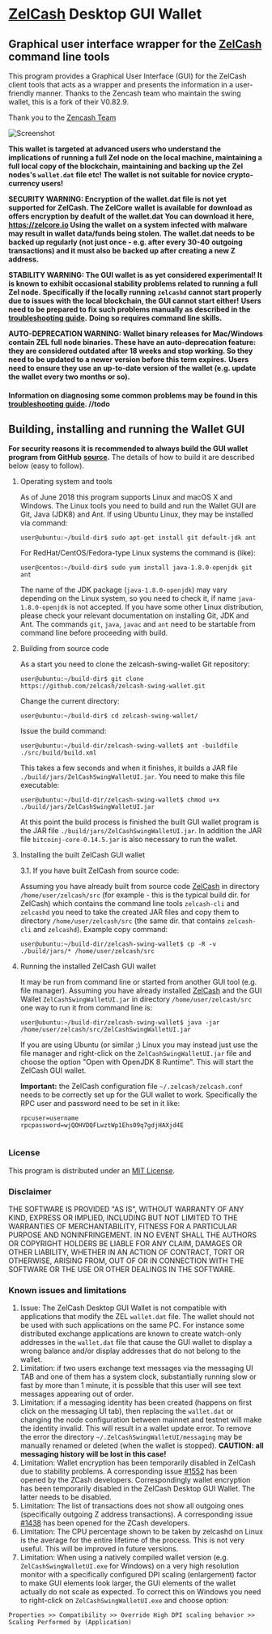 # [ZelCash](https://zel.cash/) Desktop GUI Wallet

## Graphical user interface wrapper for the [ZelCash](https://zel.cash) command line tools

This program provides a Graphical User Interface (GUI) for the ZelCash client tools that acts as a wrapper and 
presents the information in a user-friendly manner. Thanks to the Zencash team who maintain the swing wallet, this is a fork of their V0.82.9. 

Thank you to the [Zencash Team](https://zencash.com/) 

![Screenshot](https://github.com/zelcash/zelcash-swing-wallet/raw/master/docs/ZelCashSwingWallet.png "Main Window")

**This wallet is targeted at advanced users who understand the implications of running a full Zel node on**
**the local machine, maintaining a full local copy of the blockchain, maintaining and backing up the**
**Zel nodes's `wallet.dat` file etc! The wallet is not suitable for novice crypto-currency users!**

**SECURITY WARNING: Encryption of the wallet.dat file is not yet supported for ZelCash. The ZelCore** 
**wallet is available for download as offers encryption by deafult of the wallet.dat** 
**You can download it here, https://zelcore.io Using the wallet** 
**on a system infected with malware may result in wallet data/funds being stolen. The**
**wallet.dat needs to be backed up regularly (not just once - e.g. after every 30-40**
**outgoing transactions) and it must also be backed up after creating a new Z address.**

**STABILITY WARNING: The GUI wallet is as yet considered experimental! It is known to exhibit occasional stability problems related to running a full Zel node.**
**Specifically if the locally running `zelcashd` cannot start properly due to issues with the local blockchain, the GUI cannot start either!**
**Users need to be prepared to fix such problems manually as described in the [troubleshooting guide](docs/TroubleshootingGuide.md).**
**Doing so requires command line skills.**

**AUTO-DEPRECATION WARNING: Wallet binary releases for Mac/Windows contain ZEL full node binaries. These have an auto-deprecation feature:**
**they are considered outdated after 18 weeks and stop working. So they need to be updated to a newer version before this term expires.**
**Users need to ensure they use an up-to-date version of the wallet (e.g. update the wallet every two months or so).**

#### Information on diagnosing some common problems may be found in this [troubleshooting guide](docs/TroubleshootingGuide.md). //todo

## Building, installing and running the Wallet GUI

**For security reasons it is recommended to always build the GUI wallet program from GitHub**
**[source](https://github.com/zelcash/zelcash-swing-wallet/archive/master.zip).**
The details of how to build it are described below (easy to follow). 


1. Operating system and tools

   As of June 2018 this program supports Linux and macOS X and Windows.
   The Linux tools you need to build and run the Wallet GUI are Git, Java (JDK8) and
   Ant. If using Ubuntu Linux, they may be installed via command: 
   ```
   user@ubuntu:~/build-dir$ sudo apt-get install git default-jdk ant
   ``` 
   For RedHat/CentOS/Fedora-type Linux systems the command is (like):
   ```
   user@centos:~/build-dir$ sudo yum install java-1.8.0-openjdk git ant 
   ```
   The name of the JDK package (`java-1.8.0-openjdk`) may vary depending on the Linux system, so you need to
   check it, if name `java-1.8.0-openjdk` is not accepted.
   If you have some other Linux distribution, please check your relevant documentation on installing Git, 
   JDK and Ant. The commands `git`, `java`, `javac` and `ant` need to be startable from command line 
   before proceeding with build.

2. Building from source code

   As a start you need to clone the zelcash-swing-wallet Git repository:
   ```
   user@ubuntu:~/build-dir$ git clone https://github.com/zelcash/zelcash-swing-wallet.git
   ```
   Change the current directory:
   ```
   user@ubuntu:~/build-dir$ cd zelcash-swing-wallet/
   ```
   Issue the build command:
   ```
   user@ubuntu:~/build-dir/zelcash-swing-wallet$ ant -buildfile ./src/build/build.xml
   ```
   This takes a few seconds and when it finishes, it builds a JAR file `./build/jars/ZelCashSwingWalletUI.jar`. 
   You need to make this file executable:
   ```
   user@ubuntu:~/build-dir/zelcash-swing-wallet$ chmod u+x ./build/jars/ZelCashSwingWalletUI.jar
   ```
   At this point the build process is finished the built GUI wallet program is the JAR 
   file `./build/jars/ZelCashSwingWalletUI.jar`. In addition the JAR file 
   `bitcoinj-core-0.14.5.jar` is also necessary to run the wallet. 

3. Installing the built ZelCash GUI wallet

   3.1. If you have built ZelCash from source code:

     Assuming you have already built from source code [ZelCash](https://zel.cash/) in directory `/home/user/zelcash/src` (for example - this is the typical build dir. for ZelCash) which contains the command line tools `zelcash-cli` and `zelcashd` you need to take the created JAR files and copy them to directory `/home/user/zelcash/src` (the same dir. that contains `zelcash-cli` and `zelcashd`). Example copy command:
      ```
      user@ubuntu:~/build-dir/zelcash-swing-wallet$ cp -R -v ./build/jars/* /home/user/zelcash/src    
      ```

4. Running the installed ZelCash GUI wallet

   It may be run from command line or started from another GUI tool (e.g. file manager). 
   Assuming you have already installed [ZelCash](https://zel.cash/) and the GUI Wallet `ZelCashSwingWalletUI.jar` in 
   directory `/home/user/zelcash/src` one way to run it from command line is:
   ```
   user@ubuntu:~/build-dir/zelcash-swing-wallet$ java -jar /home/user/zelcash/src/ZelCashSwingWalletUI.jar
   ```
   If you are using Ubuntu (or similar ;) Linux you may instead just use the file manager and 
   right-click on the `ZelCashSwingWalletUI.jar` file and choose the option "Open with OpenJDK 8 Runtime". 
   This will start the ZelCash GUI wallet.
   
   **Important:** the ZelCash configuration file `~/.zelcash/zelcash.conf` needs to be correctly set up for the GUI
   wallet to work. Specifically the RPC user and password need to be set in it like:
   ```
   rpcuser=username
   rpcpassword=wjQOHVDQFLwztWp1Ehs09q7gdjHAXjd4E
    
   ``` 


### License
This program is distributed under an [MIT License](https://github.com/zelcash/zelcash-swing-wallet/raw/master/LICENSE).

### Disclaimer

THE SOFTWARE IS PROVIDED "AS IS", WITHOUT WARRANTY OF ANY KIND, EXPRESS OR
IMPLIED, INCLUDING BUT NOT LIMITED TO THE WARRANTIES OF MERCHANTABILITY,
FITNESS FOR A PARTICULAR PURPOSE AND NONINFRINGEMENT. IN NO EVENT SHALL THE
AUTHORS OR COPYRIGHT HOLDERS BE LIABLE FOR ANY CLAIM, DAMAGES OR OTHER
LIABILITY, WHETHER IN AN ACTION OF CONTRACT, TORT OR OTHERWISE, ARISING FROM,
OUT OF OR IN CONNECTION WITH THE SOFTWARE OR THE USE OR OTHER DEALINGS IN THE
SOFTWARE.

### Known issues and limitations

1. Issue: The ZelCash Desktop GUI Wallet is not compatible with applications that modify the ZEL `wallet.dat` file. The wallet should not be used
with such applications on the same PC. For instance some distributed exchange applications are known to create watch-only addresses in the
`wallet.dat` file that cause the GUI wallet to display a wrong balance and/or display addresses that do not belong to the wallet. 
1. Limitation: if two users exchange text messages via the messaging UI TAB and one of them has a system clock, substantially running slow or fast by more than 1 minute, it is possible that this user will see text messages appearing out of order. 
1. Limitation: if a messaging identity has been created (happens on first click on the messaging UI tab), then replacing the `wallet.dat` or changing the node configuration between mainnet and testnet will make the identity invalid. This will result in a wallet update error. To remove the error the directory `~/.ZelCashSwingWalletUI/messaging` may be manually renamed or deleted (when the wallet is stopped). **CAUTION: all messaging history will be lost in this case!**
1. Limitation: Wallet encryption has been temporarily disabled in ZelCash due to stability problems. A corresponding issue 
[#1552](https://github.com/zcash/zcash/issues/1552) has been opened by the ZCash developers. Correspondingly
wallet encryption has been temporarily disabled in the ZelCash Desktop GUI Wallet.
The latter needs to be disabled. 
1. Limitation: The list of transactions does not show all outgoing ones (specifically outgoing Z address 
transactions). A corresponding issue [#1438](https://github.com/zcash/zcash/issues/1438) has been opened 
for the ZCash developers. 
1. Limitation: The CPU percentage shown to be taken by zelcashd on Linux is the average for the entire lifetime 
of the process. This is not very useful. This will be improved in future versions.
1. Limitation: When using a natively compiled wallet version (e.g. `ZelCashSwingWalletUI.exe` for Windows) on a 
very high resolution monitor with a specifically configured DPI scaling (enlargement) factor to make GUI 
elements look larger, the GUI elements of the wallet actually do not scale as expected. To correct this on
Windows you need to right-click on `ZelCashSwingWalletUI.exe` and choose option:
```
Properties >> Compatibility >> Override High DPI scaling behavior >> Scaling Performed by (Application)
```
